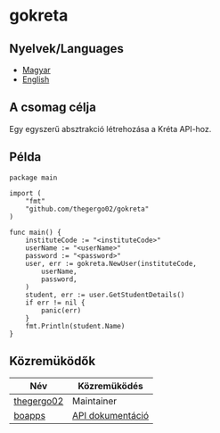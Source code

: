 # gokreta

## Nyelvek/Languages
* [Magyar](https://github.com/thegergo02/blob/master/gokreta/README.hu_HU.md)
* [English](https://github.com/thegergo02/blob/master/gokreta/README.md)

## A csomag célja
Egy egyszerű absztrakció létrehozása a Kréta API-hoz.

## Példa
```golang
package main

import (
	"fmt"
	"github.com/thegergo02/gokreta"
)

func main() {
	instituteCode := "<instituteCode>"
	userName := "<userName>"
	password := "<password>"
	user, err := gokreta.NewUser(instituteCode,
		userName,
		password,
	)
	student, err := user.GetStudentDetails()
	if err != nil {
		panic(err)
	}
	fmt.Println(student.Name)
}
```

## Közremüködők
Név | Közremüködés
--- | ---
[thegergo02](https://github.com/thegergo02) | Maintainer
[boapps](https://github.com/boapps) | [API dokumentáció](https://github.com/boapps/e-kreta-api-docs)
